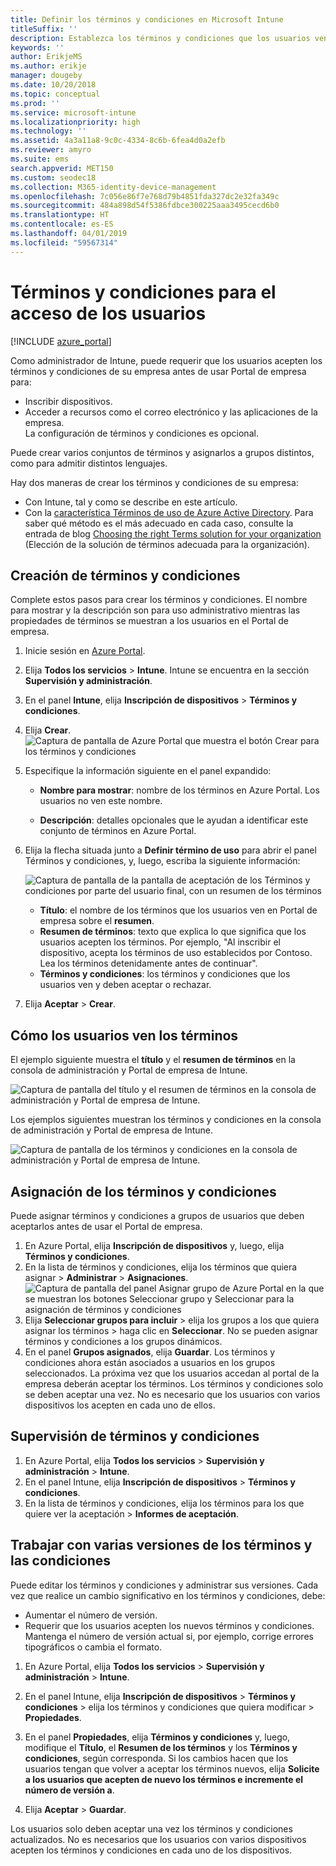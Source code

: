 ```yaml
---
title: Definir los términos y condiciones en Microsoft Intune
titleSuffix: ''
description: Establezca los términos y condiciones que los usuarios ven en el Portal de empresa de Intune.
keywords: ''
author: ErikjeMS
ms.author: erikje
manager: dougeby
ms.date: 10/20/2018
ms.topic: conceptual
ms.prod: ''
ms.service: microsoft-intune
ms.localizationpriority: high
ms.technology: ''
ms.assetid: 4a3a11a8-9c0c-4334-8c6b-6fea4d0a2efb
ms.reviewer: amyro
ms.suite: ems
search.appverid: MET150
ms.custom: seodec18
ms.collection: M365-identity-device-management
ms.openlocfilehash: 7c056e86f7e768d79b4851fda327dc2e32fa349c
ms.sourcegitcommit: 484a898d54f5386fdbce300225aaa3495cecd6b0
ms.translationtype: HT
ms.contentlocale: es-ES
ms.lasthandoff: 04/01/2019
ms.locfileid: "59567314"
---
```

# <a name="terms-and-conditions-for-user-access"></a>Términos y condiciones para el acceso de los usuarios

[!INCLUDE [azure_portal](./includes/azure_portal.md)]

Como administrador de Intune, puede requerir que los usuarios acepten los términos y condiciones de su empresa antes de usar Portal de empresa para:
- Inscribir dispositivos.
- Acceder a recursos como el correo electrónico y las aplicaciones de la empresa.    
La configuración de términos y condiciones es opcional.

Puede crear varios conjuntos de términos y asignarlos a grupos distintos, como para admitir distintos lenguajes.

Hay dos maneras de crear los términos y condiciones de su empresa:
- Con Intune, tal y como se describe en este artículo.
- Con la [característica Términos de uso de Azure Active Directory](https://docs.microsoft.com/azure/active-directory/governance/active-directory-tou). Para saber qué método es el más adecuado en cada caso, consulte la entrada de blog [Choosing the right Terms solution for your organization](https://go.microsoft.com/fwlink/?linkid=2010506&clcid=0x409) (Elección de la solución de términos adecuada para la organización). 

## <a name="create-terms-and-conditions"></a>Creación de términos y condiciones
Complete estos pasos para crear los términos y condiciones. El nombre para mostrar y la descripción son para uso administrativo mientras las propiedades de términos se muestran a los usuarios en el Portal de empresa.

1. Inicie sesión en [Azure Portal](https://portal.azure.com).
2. Elija **Todos los servicios** > **Intune**. Intune se encuentra en la sección **Supervisión y administración**.
3. En el panel **Intune**, elija **Inscripción de dispositivos** > **Términos y condiciones**.
2. Elija **Crear**.
![Captura de pantalla de Azure Portal que muestra el botón Crear para los términos y condiciones](media/terms-create-terms.png)
3. Especifique la información siguiente en el panel expandido:

   - **Nombre para mostrar**: nombre de los términos en Azure Portal. Los usuarios no ven este nombre.

   - **Descripción**: detalles opcionales que le ayudan a identificar este conjunto de términos en Azure Portal.

4. Elija la flecha situada junto a **Definir término de uso** para abrir el panel Términos y condiciones, y, luego, escriba la siguiente información:

   ![Captura de pantalla de la pantalla de aceptación de los Términos y condiciones por parte del usuario final, con un resumen de los términos](./media/terms-summary-create.png)

   - **Título**: el nombre de los términos que los usuarios ven en Portal de empresa sobre el **resumen**.
   - **Resumen de términos**: texto que explica lo que significa que los usuarios acepten los términos. Por ejemplo, "Al inscribir el dispositivo, acepta los términos de uso establecidos por Contoso. Lea los términos detenidamente antes de continuar".
   - **Términos y condiciones**: los términos y condiciones que los usuarios ven y deben aceptar o rechazar.

5. Elija **Aceptar** > **Crear**.

## <a name="see-how-terms-are-displayed-to-your-users"></a>Cómo los usuarios ven los términos
El ejemplo siguiente muestra el **título** y el **resumen de términos** en la consola de administración y Portal de empresa de Intune.

![Captura de pantalla del título y el resumen de términos en la consola de administración y Portal de empresa de Intune.](./media/terms-summary-terms.png)

Los ejemplos siguientes muestran los términos y condiciones en la consola de administración y Portal de empresa de Intune.

![Captura de pantalla de los términos y condiciones en la consola de administración y Portal de empresa de Intune.](./media/terms-properties-terms.png)

## <a name="assign-terms-and-conditions"></a>Asignación de los términos y condiciones

Puede asignar términos y condiciones a grupos de usuarios que deben aceptarlos antes de usar el Portal de empresa.

1. En Azure Portal, elija **Inscripción de dispositivos** y, luego, elija **Términos y condiciones**.
2. En la lista de términos y condiciones, elija los términos que quiera asignar > **Administrar** > **Asignaciones**.
![Captura de pantalla del panel Asignar grupo de Azure Portal en la que se muestran los botones Seleccionar grupo y Seleccionar para la asignación de términos y condiciones](media/terms-assign-groups.png)
3. Elija **Seleccionar grupos para incluir** > elija los grupos a los que quiera asignar los términos > haga clic en **Seleccionar**. No se pueden asignar términos y condiciones a los grupos dinámicos.
4. En el panel **Grupos asignados**, elija **Guardar**.  Los términos y condiciones ahora están asociados a usuarios en los grupos seleccionados. La próxima vez que los usuarios accedan al portal de la empresa deberán aceptar los términos. Los términos y condiciones solo se deben aceptar una vez. No es necesario que los usuarios con varios dispositivos los acepten en cada uno de ellos.


## <a name="monitor-terms-and-conditions"></a>Supervisión de términos y condiciones

1. En Azure Portal, elija **Todos los servicios** > **Supervisión y administración** > **Intune**. 
1. En el panel Intune, elija **Inscripción de dispositivos** > **Términos y condiciones**.
2. En la lista de términos y condiciones, elija los términos para los que quiere ver la aceptación > **Informes de aceptación**.

## <a name="work-with-multiple-versions-of-terms-and-conditions"></a>Trabajar con varias versiones de los términos y las condiciones
Puede editar los términos y condiciones y administrar sus versiones. Cada vez que realice un cambio significativo en los términos y condiciones, debe:
- Aumentar el número de versión.
- Requerir que los usuarios acepten los nuevos términos y condiciones. Mantenga el número de versión actual si, por ejemplo, corrige errores tipográficos o cambia el formato.

1. En Azure Portal, elija **Todos los servicios** > **Supervisión y administración** > **Intune**.

2. En el panel Intune, elija **Inscripción de dispositivos** > **Términos y condiciones** > elija los términos y condiciones que quiera modificar > **Propiedades**.

4. En el panel **Propiedades**, elija **Términos y condiciones** y, luego, modifique el **Título**, el **Resumen de los términos** y los **Términos y condiciones**, según corresponda. Si los cambios hacen que los usuarios tengan que volver a aceptar los términos nuevos, elija **Solicite a los usuarios que acepten de nuevo los términos e incremente el número de versión a**.

4.  Elija **Aceptar** > **Guardar**.

Los usuarios solo deben aceptar una vez los términos y condiciones actualizados. No es necesarios que los usuarios con varios dispositivos acepten los términos y condiciones en cada uno de los dispositivos.
